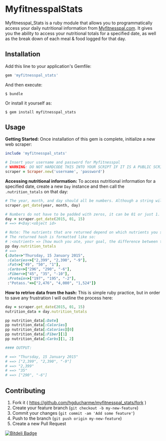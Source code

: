 # MyfitnesspalStats

Myfitnesspal_Stats is a ruby module that allows you to programmatically access your daily nutritional information from [Myfitnesspal.com](http://www.myfitnesspal.com/). It gives you the ability to access your nutritional totals for a specified date, as well as the break down of each meal & food logged for that day.

## Installation

Add this line to your application's Gemfile:

```ruby
gem 'myfitnesspal_stats'
```

And then execute:

    $ bundle

Or install it yourself as:

    $ gem install myfitnesspal_stats

## Usage

**Getting Started:** Once installation of this gem is complete, initialize a new web scraper: 
```ruby
include 'myfitnesspal_stats'

# Insert your username and password for Myfitnesspal
# WARNING: DO NOT HARDCODE THIS INTO YOUR SCRIPT IF IT IS A PUBLIC SCRIPT. FUTURE REVISIONS WILL MAKE SURE TO SOLVE THIS PROBLEM.
scraper = Scraper.new('username', 'password')
```

**Accessing nutritional information:** To access nutritional information for a specified date, create a new `Day` instance and then call the `.nutrition_totals` on that day:
```ruby
# The year, month, and day should all be numbers. Although a string will still work
scraper.get_date(year, month, day)

# Numbers do not have to be padded with zeros, it can be 01 or just 1.
day = scraper.get_date(2015, 01, 15)
# ==> #<Day:<object id>

# Note: The nutrients that are returned depend on which nutrients you specified to track in your Myfitnesspal settings.
# The returned hash is formatted like so:
# :<nutrient> => [how much you ate, your goal, the difference between the two].
pp day.nutrition_totals
# ==> 
{:Date=>"Thursday, 15 January 2015",
 :Calories=>["2,399", "2,390", "-9"],
 :Fat=>["49", "50", "1"],
 :Carbs=>["296", "290", "-6"],
 :Fiber=>["45", "35", "-10"],
 :Protein=>["197", "195", "-2"],
 :"Potass."=>["2,476", "4,000", "1,524"]}
```

**How to retrive data from the hash:** This is simple ruby practice, but in order to save any frustration I will outline the process here:
```ruby
day = scraper.get_date(2015, 01, 15)
nutrition_data = day.nutrition_totals

pp nutrition_data[:Date]
pp nutrition_data[:Calories]
pp nutrition_data[:Calories][0]
pp nutrition_data[:Fiber][1]
pp nutrition_data[:Carbs][1, 2]

#### OUTPUT:

# ==> "Thursday, 15 January 2015"
# ==> ["2,399", "2,390", "-9"]
# ==> "2,399"
# ==> "35"
# ==> ["290", "-6"]

```


<!-- 
days = Hash.new
(1..21).each do |day|
  nutrition = scraper.get_date(2015, 02, day).nutrition_totals
  date = Date.new(2015, 02, day).strftime("%a, %e %b")
  days["#{date}"] = nutrition
end

days.each { |number, nutrition_hash| pp nutrition_hash }
-->

## Contributing

1. Fork it ( https://github.com/hgducharme/myfitnesspal_stats/fork )
2. Create your feature branch (`git checkout -b my-new-feature`)
3. Commit your changes (`git commit -am 'Add some feature'`)
4. Push to the branch (`git push origin my-new-feature`)
5. Create a new Pull Request


[![Bitdeli Badge](https://d2weczhvl823v0.cloudfront.net/hgducharme/myfitnesspal_stats/trend.png)](https://bitdeli.com/free "Bitdeli Badge")


